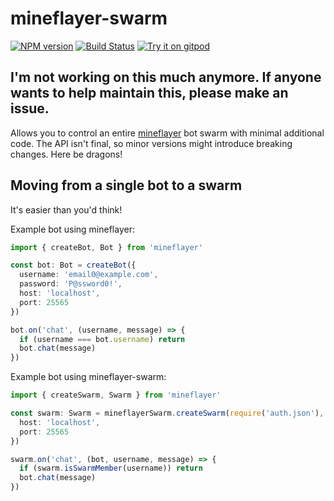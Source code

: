 # mineflayer-swarm
[![NPM version](https://img.shields.io/npm/v/mineflayer-swarm.svg)](http://npmjs.com/package/mineflayer-swarm)
[![Build Status](https://github.com/Pandapip1/mineflayer-swarm/workflows/CI/badge.svg)](https://github.com/Pandapip1/mineflayer-swarm/actions?query=workflow%3A%22CI%22)
[![Try it on gitpod](https://img.shields.io/badge/try-on%20gitpod-brightgreen.svg)](https://gitpod.io/#https://github.com/Pandapip1/mineflayer-swarm)

## I'm not working on this much anymore. If anyone wants to help maintain this, please make an issue.

Allows you to control an entire [mineflayer](https://github.com/PrismarineJS/mineflayer) bot swarm with minimal additional code. The API isn't final, so minor versions might introduce breaking changes. Here be dragons!

## Moving from a single bot to a swarm

It's easier than you'd think!

Example bot using mineflayer:

```ts
import { createBot, Bot } from 'mineflayer'

const bot: Bot = createBot({
  username: 'email0@example.com',
  password: 'P@ssword0!',
  host: 'localhost',
  port: 25565
})

bot.on('chat', (username, message) => {
  if (username === bot.username) return
  bot.chat(message)
})
```

Example bot using mineflayer-swarm:

```ts
import { createSwarm, Swarm } from 'mineflayer'

const swarm: Swarm = mineflayerSwarm.createSwarm(require('auth.json'), {
  host: 'localhost',
  port: 25565
})

swarm.on('chat', (bot, username, message) => {
  if (swarm.isSwarmMember(username)) return
  bot.chat(message)
})
```
